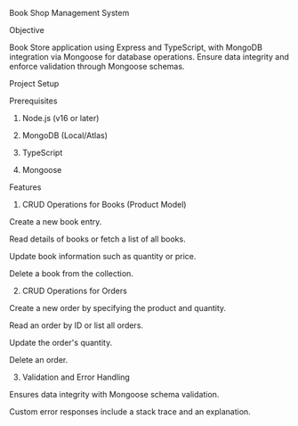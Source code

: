 Book Shop Management System

Objective

Book Store application using Express and TypeScript, with MongoDB integration via Mongoose for database operations. Ensure data integrity and enforce validation through Mongoose schemas.

Project Setup

Prerequisites

1. Node.js (v16 or later)

2. MongoDB (Local/Atlas)

3. TypeScript

4. Mongoose



Features

1. CRUD Operations for Books (Product Model)

Create a new book entry.

Read details of books or fetch a list of all books.

Update book information such as quantity or price.

Delete a book from the collection.

2. CRUD Operations for Orders

Create a new order by specifying the product and quantity.

Read an order by ID or list all orders.

Update the order's quantity.

Delete an order.

3. Validation and Error Handling

Ensures data integrity with Mongoose schema validation.

Custom error responses include a stack trace and an explanation.
